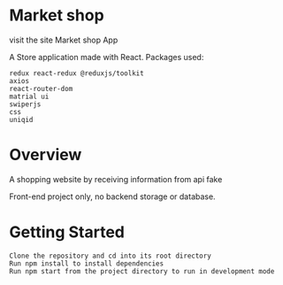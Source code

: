 # Market shop

 visit the site Market shop App

A Store application made with React. Packages used:

    redux react-redux @reduxjs/toolkit
    axios
    react-router-dom
    matrial ui
    swiperjs
    css
    uniqid

# Overview

A shopping website by receiving information from api fake

Front-end project only, no backend storage or database.
# Getting Started

    Clone the repository and cd into its root directory
    Run npm install to install dependencies
    Run npm start from the project directory to run in development mode
